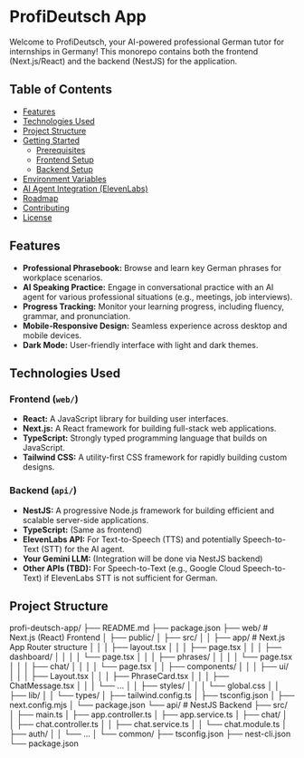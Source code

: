 # ProfiDeutsch App

Welcome to ProfiDeutsch, your AI-powered professional German tutor for internships in Germany! This monorepo contains both the frontend (Next.js/React) and the backend (NestJS) for the application.

## Table of Contents

-   [Features](#features)
-   [Technologies Used](#technologies-used)
-   [Project Structure](#project-structure)
-   [Getting Started](#getting-started)
    -   [Prerequisites](#prerequisites)
    -   [Frontend Setup](#frontend-setup)
    -   [Backend Setup](#backend-setup)
-   [Environment Variables](#environment-variables)
-   [AI Agent Integration (ElevenLabs)](#ai-agent-integration-elevenlabs)
-   [Roadmap](#roadmap)
-   [Contributing](#contributing)
-   [License](#license)

## Features

-   **Professional Phrasebook:** Browse and learn key German phrases for workplace scenarios.
-   **AI Speaking Practice:** Engage in conversational practice with an AI agent for various professional situations (e.g., meetings, job interviews).
-   **Progress Tracking:** Monitor your learning progress, including fluency, grammar, and pronunciation.
-   **Mobile-Responsive Design:** Seamless experience across desktop and mobile devices.
-   **Dark Mode:** User-friendly interface with light and dark themes.

## Technologies Used

### Frontend (`web/`)

-   **React:** A JavaScript library for building user interfaces.
-   **Next.js:** A React framework for building full-stack web applications.
-   **TypeScript:** Strongly typed programming language that builds on JavaScript.
-   **Tailwind CSS:** A utility-first CSS framework for rapidly building custom designs.

### Backend (`api/`)

-   **NestJS:** A progressive Node.js framework for building efficient and scalable server-side applications.
-   **TypeScript:** (Same as frontend)
-   **ElevenLabs API:** For Text-to-Speech (TTS) and potentially Speech-to-Text (STT) for the AI agent.
-   **Your Gemini LLM:** (Integration will be done via NestJS backend)
-   **Other APIs (TBD):** For Speech-to-Text (e.g., Google Cloud Speech-to-Text) if ElevenLabs STT is not sufficient for German.

## Project Structure
profi-deutsch-app/
├── README.md
├── package.json
├── web/ # Next.js (React) Frontend
│ ├── public/
│ ├── src/
│ │ ├── app/ # Next.js App Router structure
│ │ │ ├── layout.tsx
│ │ │ ├── page.tsx
│ │ │ ├── dashboard/
│ │ │ │ └── page.tsx
│ │ │ ├── phrases/
│ │ │ │ └── page.tsx
│ │ │ ├── chat/
│ │ │ │ └── page.tsx
│ │ ├── components/
│ │ │ ├── ui/
│ │ │ ├── Layout.tsx
│ │ │ ├── PhraseCard.tsx
│ │ │ ├── ChatMessage.tsx
│ │ │ └── ...
│ │ ├── styles/
│ │ │ └── global.css
│ │ ├── lib/
│ │ └── types/
│ ├── tailwind.config.ts
│ ├── tsconfig.json
│ ├── next.config.mjs
│ └── package.json
└── api/ # NestJS Backend
├── src/
│ ├── main.ts
│ ├── app.controller.ts
│ ├── app.service.ts
│ ├── chat/
│ │ ├── chat.controller.ts
│ │ ├── chat.service.ts
│ │ └── chat.module.ts
│ ├── auth/
│ │ └── ...
│ └── common/
├── tsconfig.json
├── nest-cli.json
└── package.json